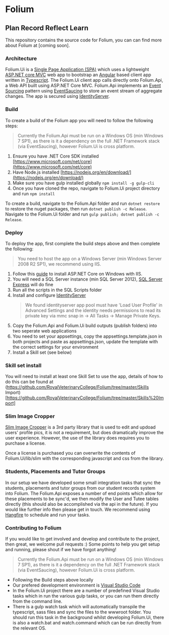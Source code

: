 # Folium
Plan Record Reflect Learn
---

This repository contains the source code for Folium, you can can find more about Folium at [coming soon].

### Architecture

Folium.Ui is a [Single Page Application (SPA)](https://en.wikipedia.org/wiki/Single-page_application) which uses a lightweight [ASP.NET core MVC](https://github.com/aspnet/Mvc) web app to bootstrap an [Angular](https://github.com/angular/angular) based client app written in [Typescript](https://github.com/Microsoft/TypeScript). The Folium.Ui client app calls directly onto Folium.Api, a Web API built using ASP.NET Core MVC. Folium.Api implements an [Event Sourcing](https://martinfowler.com/eaaDev/EventSourcing.html) pattern using [EventSaucing](https://github.com/RoyalVeterinaryCollege/EventSaucing) to store an event stream of aggregate changes. The app is secured using [IdentityServer](https://github.com/IdentityServer/IdentityServer4).

### Build

To create a build of the Folium app you will need to follow the following steps:

> Currently the Folium.Api must be run on a Windows OS (min Windows 7 SP1), as there is it a dependency on the full .NET Framework stack (via EventSaucing), however Folium.Ui is cross platform.

1. Ensure you have .NET Core SDK installed [https://www.microsoft.com/net/core](https://www.microsoft.com/net/core)
2. Have Node.js installed [https://nodejs.org/en/download/](https://nodejs.org/en/download/)
3. Make sure you have gulp installed globally `npm install -g gulp-cli`
4. Once you have cloned the repo, navigate to Folium.Ui project directory and run `npm install`

To create a build, navigate to the Folium.Api folder and run `dotnet restore` to restore the nuget packages, then run `dotnet publish -c Release`. Navigate to the Folium.Ui folder and run `gulp publish; dotnet publish -c Release`.

### Deploy

To deploy the app, first complete the build steps above and then complete the following:

> You need to host the app on a Windows Server (min Windows Server 2008 R2 SP1), we recommend using IIS.

1. Follow this [guide](https://docs.microsoft.com/en-us/aspnet/core/publishing/iis) to install ASP.NET Core on Windows with IIS.
2. You will need a SQL Server instance (min SQL Server 2012), [SQL Server Express](https://www.microsoft.com/en-us/sql-server/sql-server-editions-express) will do fine
3. Run all the scripts in the SQL Scripts folder
4. Install and configure [IdentityServer](https://github.com/IdentityServer/IdentityServer4)
	> We found identityserver app pool must have 'Load User Profile' in Advanced Settings and the identity needs permissions to read its private key via mmc snap in -> All Tasks -> Manage Private Keys.
5. Copy the Folium.Api and Folium.Ui build outputs (publish folders) into two seperate web applications
6. You need to set your appsettings, copy the appsettings.template.json in both projects and paste as appsettings.json, update the template with the correct settings for your environment
7. Install a Skill set (see below)

### Skill set install

You will need to install at least one Skill Set to use the app, details of how to do this can be found at (https://github.com/RoyalVeterinaryCollege/Folium/tree/master/Skills Import)[https://github.com/RoyalVeterinaryCollege/Folium/tree/master/Skills%20Import]

### Slim Image Cropper

[Slim Image Cropper](http://slimimagecropper.com/) is a 3rd party library that is used to edit and updoad users' profile pics, it is not a requirement, but does dramatically improve the user experience. However, the use of the library does requires you to purchase a license.

Once a license is purchased you can overwrite the contents of Folium.Ui/lib/slim with the corresponding javascript and css from the library.

### Students, Placements and Tutor Groups

In our setup we have developed some small integration tasks that sync the students, placements and tutor groups from our student records system into Folium. The Folium.Api exposes a number of end points which allow for these placements to be sync'd, we then modify the User and Tutee tables directly (this should also be accomplished via the api in the future). If you would like further info then please get in touch.
We recommend using [Hangfire](https://www.hangfire.io/) to schedule and run your tasks.

### Contributing to Folium

If you would like to get involved and develop and contribute to the project, then great, we welcome pull requests :) 
Some points to help you get setup and running, please shout if we have forgot anything!

> Currently the Folium.Api must be run on a Windows OS (min Windows 7 SP1), as there is it a dependency on the full .NET Framework stack (via EventSaucing), however Folium.Ui is cross platform.

* Following the Build steps above locally
* Our prefered development environment is [Visual Studio Code](https://code.visualstudio.com/)
* In the Folium.Ui project there are a number of predefined Visual Studio tasks which in run the various gulp tasks, or you can run them directly from the command line.
* There is a gulp watch task which will automatically transpile the typescript, sass files and sync the files to the wwwroot folder. You should run this task in the background whilst developing Folium.Ui, there is also a watch.bat and watch.command which can be run directly from the relevant OS.


